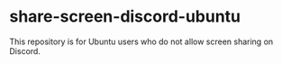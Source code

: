 # share-screen-discord-ubuntu
This repository is for Ubuntu users who do not allow screen sharing on Discord.
